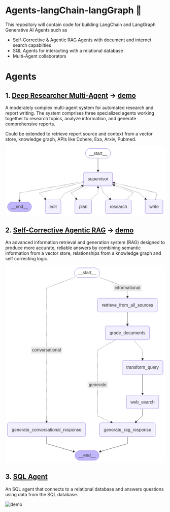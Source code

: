 # Agents-langChain-langGraph 🤖

This repository will contain code for building LangChain and LangGraph Generative AI Agents such as 
- Self-Corrective & Agentic RAG Agents with document and internet search capabilties
- SQL Agents for interacting with a relational database
- Multi-Agent collaborators

# Agents

## 1. [Deep Researcher Multi-Agent](./deep_researcher_multi-agent/) -> [demo](./deep_researcher_multi-agent/demo.ipynb)

A moderately complex multi-agent system for automated research and report writing. The system comprises three specialized agents working together to research topics, analyze information, and generate comprehensive reports.

Could be extended to retrieve report source and context from a vector store, knowledge graph, APIs like Cohere, Exa, Arxiv, Pubmed.

![multi-agent](./deep_researcher_multi-agent/static/graph.png)


## 2. [Self-Corrective Agentic RAG](./self-corrective-agentic-RAG/) -> [demo](./self-corrective-agentic-RAG/static/agentic_rag_demo.gif)

An advanced information retrieval and generation system (RAG) designed to produce more accurate, 
reliable answers by combining semantic information from a vector store, relationships from a knowledge graph and self correcting logic. 

![agentic-rag](./self-corrective-agentic-RAG/static/graph_flow_v1.png)


## 3. [SQL Agent](./sql-agent/)

An SQL agent that connects to a relational database and answers questions using data from the SQL database.

![demo](./sql-agent/static/sql_agent_demo.gif)
